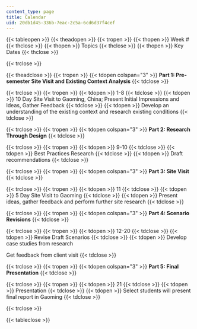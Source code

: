 ```yaml
---
content_type: page
title: Calendar
uid: 20db1d45-336b-7eac-2c5a-6cd6d37f4cef
---
```


{{< tableopen >}}
{{< theadopen >}}
{{< tropen >}}
{{< thopen >}}
Week #
{{< thclose >}}
{{< thopen >}}
Topics
{{< thclose >}}
{{< thopen >}}
Key Dates
{{< thclose >}}

{{< trclose >}}

{{< theadclose >}}
{{< tropen >}}
{{< tdopen colspan="3" >}}
**Part 1: Pre-semester Site Visit and Existing Context Analysis**
{{< tdclose >}}

{{< trclose >}}
{{< tropen >}}
{{< tdopen >}}
1-8
{{< tdclose >}}
{{< tdopen >}}
10 Day Site Visit to Gaoming, China; Present Initial Impressions and Ideas, Gather Feedback
{{< tdclose >}}
{{< tdopen >}}
Develop an understanding of the existing context and research existing conditions
{{< tdclose >}}

{{< trclose >}}
{{< tropen >}}
{{< tdopen colspan="3" >}}
**Part 2: Research Through Design**
{{< tdclose >}}

{{< trclose >}}
{{< tropen >}}
{{< tdopen >}}
9-10
{{< tdclose >}}
{{< tdopen >}}
Best Practices Research
{{< tdclose >}}
{{< tdopen >}}
Draft recommendations
{{< tdclose >}}

{{< trclose >}}
{{< tropen >}}
{{< tdopen colspan="3" >}}
**Part 3: Site Visit**
{{< tdclose >}}

{{< trclose >}}
{{< tropen >}}
{{< tdopen >}}
11
{{< tdclose >}}
{{< tdopen >}}
5 Day Site Visit to Gaoming
{{< tdclose >}}
{{< tdopen >}}
Present ideas, gather feedback and perform further site research
{{< tdclose >}}

{{< trclose >}}
{{< tropen >}}
{{< tdopen colspan="3" >}}
**Part 4: Scenario Revisions**
{{< tdclose >}}

{{< trclose >}}
{{< tropen >}}
{{< tdopen >}}
12-20
{{< tdclose >}}
{{< tdopen >}}
Revise Draft Scenarios
{{< tdclose >}}
{{< tdopen >}}
Develop case studies from research  
  
Get feedback from client visit
{{< tdclose >}}

{{< trclose >}}
{{< tropen >}}
{{< tdopen colspan="3" >}}
**Part 5: Final Presentation**
{{< tdclose >}}

{{< trclose >}}
{{< tropen >}}
{{< tdopen >}}
21
{{< tdclose >}}
{{< tdopen >}}
Presentation
{{< tdclose >}}
{{< tdopen >}}
Select students will present final report in Gaoming
{{< tdclose >}}

{{< trclose >}}

{{< tableclose >}}